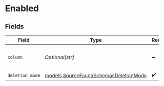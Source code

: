 # Enabled


## Fields

| Field                                                                                | Type                                                                                 | Required                                                                             | Description                                                                          |
| ------------------------------------------------------------------------------------ | ------------------------------------------------------------------------------------ | ------------------------------------------------------------------------------------ | ------------------------------------------------------------------------------------ |
| `column`                                                                             | *Optional[str]*                                                                      | :heavy_minus_sign:                                                                   | Name of the "deleted at" column.                                                     |
| `deletion_mode`                                                                      | [models.SourceFaunaSchemasDeletionMode](../models/sourcefaunaschemasdeletionmode.md) | :heavy_check_mark:                                                                   | N/A                                                                                  |